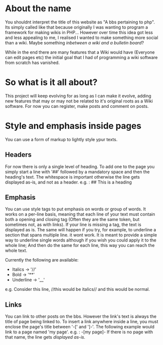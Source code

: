 # About the name
You shouldnt interpret the title of this website as "A bbs pertaining to php".
Its simply called like that because originally I was wanting to program a framework for making wikis in PHP...
However over time this idea got less and less appealing to me, I realised I wanted to make something more social than a wiki.
Maybe something *inbetween a wiki and a bulletin board*?

While in the end there are many features that a Wiki would have (Everyone can edit pages etc) the initial goal that I had of programming a wiki software from scratch has vanished.

# So what is it all about?
This project will keep evolving for as long as I can make it evolve, adding new features that may or may not be related to it's original roots as a Wiki software.
For now you can register, make posts and comment on posts.

# Style and emphasis inside pages

You can use a form of markup to lightly style ypur texts.

## Headers
For now there is only a single level of heading.
To add one to the page you simply start a line with '##' followed by a mandatory space and then the heading's text.
The whitespace is important otherwise the line gets displayed as-is, and not as a header.
e.g. : ## This is a heading

## Emphasis
You can use style tags to put emphasis on words or group of words. 
It works on a per-line basis, meaning that each line of your text must contain both a opening and closing tag (Often they are the same token, but sometimes not, as with links).
If your line is missing a tag, the text is displayed as is. The same will happen if you try, for example, to underline a section that spans multiple line. it wont work.
It is meant to provide a simple way to underline single words although if you wish you could apply it to the whole line;
And then do the same for each line, this way you can reach the whole text.

Currently the following are available:
* Italics -> '//'
* Bold -> '**'
* Underline -> '__'

e.g. Consider this line, //this would be italics// and this would be normal.

## Links
You can link to other posts on the bbs.
However the link's text is always the title of page being linked to.
To insert a link anywhere inside a line, you must enclose the page's title between '-[' and ']-'.
The following example would link to a page named 'my page'.
e.g. : -[my page]-
If there is no page with that name, the line gets *displayed as-is.*
